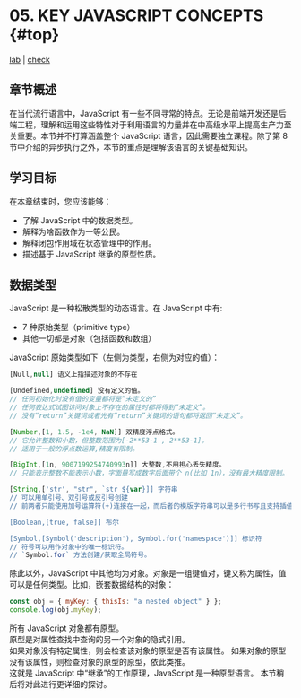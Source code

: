# 05. KEY JAVASCRIPT CONCEPTS {#top}

[lab](/javascript/lab) | [check](/javascript/check)

## 章节概述

在当代流行语言中，JavaScript 有一些不同寻常的特点。无论是前端开发还是后端工程，理解和运用这些特性对于利用语言的力量并在中高级水平上提高生产力至关重要。本节并不打算涵盖整个 JavaScript 语言，因此需要独立课程。除了第 8 节中介绍的异步执行之外，本节的重点是理解该语言的关键基础知识。

## 学习目标

在本章结束时，您应该能够：

- 了解 JavaScript 中的数据类型。
- 解释为啥函数作为一等公民。
- 解释闭包作用域在状态管理中的作用。
- 描述基于 JavaScript 继承的原型性质。

## 数据类型

JavaScript 是一种松散类型的动态语言。在 JavaScript 中有:

- 7 种原始类型（primitive type）
- 其他一切都是对象（包括函数和数组）

JavaScript 原始类型如下（左侧为类型，右侧为对应的值）：

```js
[Null,null] 语义上指描述对象的不存在

[Undefined,undefined] 没有定义的值。
// 任何初始化时没有值的变量都将是“未定义的”
// 任何表达式试图访问对象上不存在的属性时都将得到“未定义”。
// 没有“return”关键词或者光有“return”关键词的语句都将返回“未定义”。

[Number,[1, 1.5, -1e4, NaN]] 双精度浮点格式。
// 它允许整数和小数，但整数范围为[-2**53-1 , 2**53-1]。
// 适用于一般的浮点数运算,精度有限制。

[BigInt,[1n, 9007199254740993n]] 大整数,不用担心丢失精度。
// 只能表示整数不能表示小数，字面量写成数字后面带个 n(比如 1n），没有最大精度限制。

[String,['str', "str", `str ${var}]] 字符串
// 可以用单引号、双引号或反引号创建
// 前两者只能使用加号运算符(+)连接在一起，而后者的模版字符串可以是多行书写且支持插值更加强大。

[Boolean,[true, false]] 布尔

[Symbol,[Symbol('description'), Symbol.for('namespace')]] 标识符
// 符号可以用作对象中的唯一标识符。
// `Symbol.for` 方法创建/获取全局符号。
```

除此以外，JavaScript 中其他均为对象。对象是一组键值对，键又称为属性，值可以是任何类型。比如，嵌套数据结构的对象：

```js
const obj = { myKey: { thisIs: "a nested object" } };
console.log(obj.myKey);
```

所有 JavaScript 对象都有原型。  
原型是对属性查找中查询的另一个对象的隐式引用。  
如果对象没有特定属性，则会检查该对象的原型是否有该属性。 如果对象的原型没有该属性，则检查对象的原型的原型，依此类推。  
这就是 JavaScript 中“继承”的工作原理，JavaScript 是一种原型语言。 本节稍后将对此进行更详细的探讨。

<!-- Chapter Parts -->
<!-- @include: ./parts/function.md -->
<!-- @include: ./parts/prototypal-Inheritance-Functional.md -->
<!-- @include: ./parts/prototypal-Inheritance-Constructor-Functions.md -->
<!-- @include: ./parts/Class-Syntax-Constructors.md -->
<!-- @include: ./parts/Closure-Scope.md -->

<!-- @include: ./anchors.md -->
